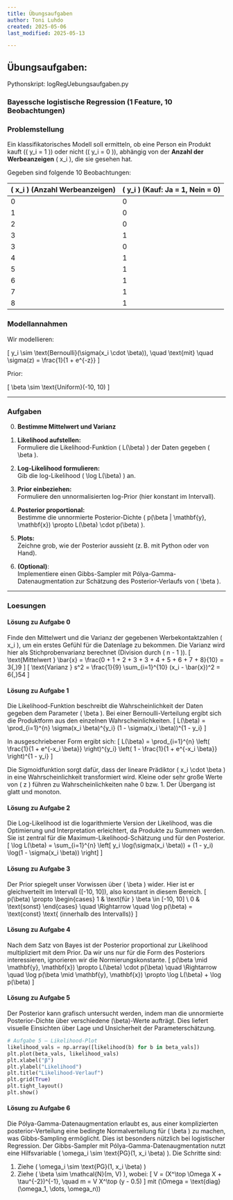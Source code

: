 ```yaml
---
title: Übungsaufgaben
author: Toni Luhdo
created: 2025-05-06
last_modified: 2025-05-13

---
```


## Übungsaufgaben:

Pythonskript: logRegUebungsaufgaben.py

### Bayessche logistische Regression (1 Feature, 10 Beobachtungen)

### Problemstellung

Ein klassifikatorisches Modell soll ermitteln, ob eine Person ein Produkt kauft (\( y_i = 1 \)) oder nicht (\( y_i = 0 \)), abhängig von der **Anzahl der Werbeanzeigen** \( x_i \), die sie gesehen hat.

Gegeben sind folgende 10 Beobachtungen:

| \( x_i \) (Anzahl Werbeanzeigen) | \( y_i \) (Kauf: Ja = 1, Nein = 0) |
|----------------------------------|-------------------------------------|
| 0                                | 0                                   |
| 1                                | 0                                   |
| 2                                | 0                                   |
| 3                                | 1                                   |
| 3                                | 0                                   |
| 4                                | 1                                   |
| 5                                | 1                                   |
| 6                                | 1                                   |
| 7                                | 1                                   |
| 8                                | 1                                   |

### Modellannahmen

Wir modellieren:

\[
y_i \sim \text{Bernoulli}(\sigma(x_i \cdot \beta)), \quad \text{mit} \quad \sigma(z) = \frac{1}{1 + e^{-z}}
\]

Prior:

\[
\beta \sim \text{Uniform}(-10, 10)
\]

---

### Aufgaben

0. **Bestimme Mittelwert und Varianz**

1. **Likelihood aufstellen:**  
   Formuliere die Likelihood-Funktion \( L(\beta) \) der Daten gegeben \( \beta \).

2. **Log-Likelihood formulieren:**  
   Gib die log-Likelihood \( \log L(\beta) \) an.

3. **Prior einbeziehen:**  
   Formuliere den unnormalisierten log-Prior (hier konstant im Intervall).

4. **Posterior proportional:**  
   Bestimme die unnormierte Posterior-Dichte \( p(\beta | \mathbf{y}, \mathbf{x}) \propto L(\beta) \cdot p(\beta) \).

5. **Plots:**  
   Zeichne grob, wie der Posterior aussieht (z. B. mit Python oder von Hand).

6. **(Optional)**:  
   Implementiere einen Gibbs-Sampler mit Pólya-Gamma-Datenaugmentation zur Schätzung des Posterior-Verlaufs von \( \beta \).

---

### Loesungen



#### Lösung zu Aufgabe 0

Finde den Mittelwert und die Varianz der gegebenen Werbekontaktzahlen \( x_i \), um ein erstes Gefühl für die Datenlage zu bekommen. Die Varianz wird hier als Stichprobenvarianz berechnet (Division durch \( n - 1 \)).
\[
\text{Mittelwert } \bar{x} = \frac{0 + 1 + 2 + 3 + 3 + 4 + 5 + 6 + 7 + 8}{10} = 3{,}9
\]
\[
\text{Varianz } s^2 = \frac{1}{9} \sum_{i=1}^{10} (x_i - \bar{x})^2 = 6{,}54
\]

#### Lösung zu Aufgabe 1

Die Likelihood-Funktion beschreibt die Wahrscheinlichkeit der Daten gegeben dem Parameter \( \beta \). Bei einer Bernoulli-Verteilung ergibt sich die Produktform aus den einzelnen Wahrscheinlichkeiten.
\[
L(\beta) = \prod_{i=1}^{n} \sigma(x_i \beta)^{y_i} (1 - \sigma(x_i \beta))^{1 - y_i}
\]

In ausgeschriebener Form ergibt sich:
\[
L(\beta) = \prod_{i=1}^{n} \left( \frac{1}{1 + e^{-x_i \beta}} \right)^{y_i} \left( 1 - \frac{1}{1 + e^{-x_i \beta}} \right)^{1 - y_i}
\]

Die Sigmoidfunktion sorgt dafür, dass der lineare Prädiktor \( x_i \cdot \beta \) in eine Wahrscheinlichkeit transformiert wird. Kleine oder sehr große Werte von \( z \) führen zu Wahrscheinlichkeiten nahe 0 bzw. 1. Der Übergang ist glatt und monoton.

#### Lösung zu Aufgabe 2

Die Log-Likelihood ist die logarithmierte Version der Likelihood, was die Optimierung und Interpretation erleichtert, da Produkte zu Summen werden. Sie ist zentral für die Maximum-Likelihood-Schätzung und für den Posterior.
\[
\log L(\beta) = \sum_{i=1}^{n} \left[ y_i \log(\sigma(x_i \beta)) + (1 - y_i) \log(1 - \sigma(x_i \beta)) \right]
\]

#### Lösung zu Aufgabe 3

Der Prior spiegelt unser Vorwissen über \( \beta \) wider. Hier ist er gleichverteilt im Intervall \([-10, 10]\), also konstant in diesem Bereich.
\[
p(\beta) \propto \begin{cases}
1 & \text{für } \beta \in [-10, 10] \\
0 & \text{sonst}
\end{cases}
\quad \Rightarrow \quad \log p(\beta) = \text{const} \text{ (innerhalb des Intervalls)}
\]

#### Lösung zu Aufgabe 4

Nach dem Satz von Bayes ist der Posterior proportional zur Likelihood multipliziert mit dem Prior. Da wir uns nur für die Form des Posteriors interessieren, ignorieren wir die Normierungskonstante.
\[
p(\beta \mid \mathbf{y}, \mathbf{x}) \propto L(\beta) \cdot p(\beta)
\quad \Rightarrow \quad
\log p(\beta \mid \mathbf{y}, \mathbf{x}) \propto \log L(\beta) + \log p(\beta)
\]

#### Lösung zu Aufgabe 5

Der Posterior kann grafisch untersucht werden, indem man die unnormierte Posterior-Dichte über verschiedene \(\beta\)-Werte aufträgt. Dies liefert visuelle Einsichten über Lage und Unsicherheit der Parameterschätzung.

```python
# Aufgabe 5 – Likelihood-Plot
likelihood_vals = np.array([likelihood(b) for b in beta_vals])
plt.plot(beta_vals, likelihood_vals)
plt.xlabel("β")
plt.ylabel("Likelihood")
plt.title("Likelihood-Verlauf")
plt.grid(True)
plt.tight_layout()
plt.show()
```

#### Lösung zu Aufgabe 6

Die Pólya-Gamma-Datenaugmentation erlaubt es, aus einer komplizierten posterior-Verteilung eine bedingte Normalverteilung für \( \beta \) zu machen, was Gibbs-Sampling ermöglicht. Dies ist besonders nützlich bei logistischer Regression.
Der Gibbs-Sampler mit Pólya-Gamma-Datenaugmentation nutzt eine Hilfsvariable \( \omega_i \sim \text{PG}(1, x_i \beta) \). Die Schritte sind:
1. Ziehe \( \omega_i \sim \text{PG}(1, x_i \beta) \)
2. Ziehe \( \beta \sim \mathcal{N}(m, V) \), wobei:
   \[
   V = (X^\top \Omega X + \tau^{-2})^{-1}, \quad
   m = V X^\top (y - 0.5)
   \]
   mit \(\Omega = \text{diag}(\omega_1, \dots, \omega_n)\)
